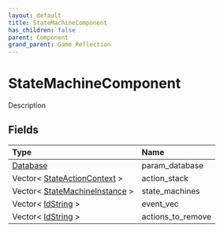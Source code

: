 ```yaml
---
layout: default
title: StateMachineComponent
has_children: false
parent: Component
grand_parent: Game Reflection
---
```

# StateMachineComponent
Description 

## Fields
| Type | Name |
|:-------------|:--------------|
| [Database](/game-reflection/components/database.md) | param_database |
| Vector< [StateActionContext](/game-reflection/classes/state_action_context.md) > | action_stack |
| Vector< [StateMachineInstance](/game-reflection/classes/state_machine_instance.md) > | state_machines |
| Vector< [IdString](/game-reflection/components/id_string.md) > | event_vec |
| Vector< [IdString](/game-reflection/components/id_string.md) > | actions_to_remove |
